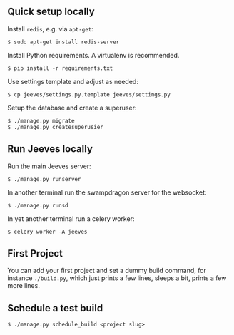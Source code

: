 ## Quick setup locally

Install `redis`, e.g. via `apt-get`:
```
$ sudo apt-get install redis-server
```

Install Python requirements. A virtualenv is recommended.
```
$ pip install -r requirements.txt
```

Use settings template and adjust as needed:
```
$ cp jeeves/settings.py.template jeeves/settings.py
```

Setup the database and create a superuser:
```
$ ./manage.py migrate
$ ./manage.py createsuperusier
```

## Run Jeeves locally
Run the main Jeeves server:
```
$ ./manage.py runserver
```
In another terminal run the swampdragon server for the websocket:
```
$ ./manage.py runsd
```
In yet another terminal run a celery worker:
```
$ celery worker -A jeeves
```

## First Project
You can add your first project and set a dummy build command, for instance `./build.py`,
which just prints a few lines, sleeps a bit, prints a few more lines.

## Schedule a test build
```
$ ./manage.py schedule_build <project slug>
```
